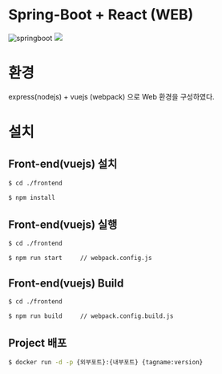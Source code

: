 # Spring-Boot + React (WEB)

![springboot](https://grm-project-template-bucket.s3.ap-northeast-2.amazonaws.com/lesson/les_lrcKl_1533200827869/786d30e016fad2cb7dc2c76af86d55f6afd277dd5a8a80dd17b13332bfe0131f.png "springboot")
![](https://joshua1988.github.io/images/posts/web/vuejs/logo.png)

# 환경
express(nodejs) + vuejs (webpack) 으로 Web 환경을 구성하였다. <br>

# 설치

## Front-end(vuejs) 설치

`````bash
$ cd ./frontend
`````

`````bash
$ npm install
`````
## Front-end(vuejs) 실행

`````bash
$ cd ./frontend
`````

`````bash
$ npm run start     // webpack.config.js
`````
## Front-end(vuejs) Build

`````bash
$ cd ./frontend
`````

`````bash
$ npm run build     // webpack.config.build.js
`````

## Project 배포

`````bash
$ docker run -d -p {외부포트}:{내부포트} {tagname:version}
`````
